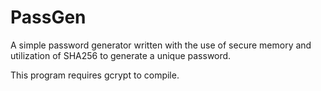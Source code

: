# PassGen

A simple password generator written with the use of secure memory and utilization of SHA256 to generate a unique password.

This program requires gcrypt to compile.
